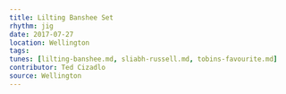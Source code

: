 ```yaml
---
title: Lilting Banshee Set
rhythm: jig
date: 2017-07-27
location: Wellington
tags:
tunes: [lilting-banshee.md, sliabh-russell.md, tobins-favourite.md]
contributor: Ted Cizadlo
source: Wellington
---
```

